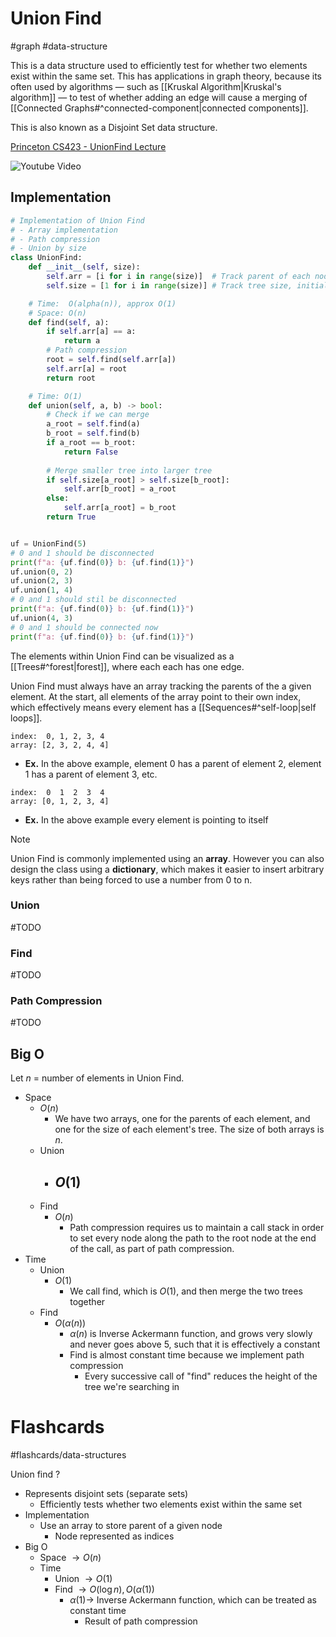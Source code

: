 # Union Find
#graph #data-structure  

This is a data structure used to efficiently test for whether two elements exist within the same set. This has applications in graph theory, because its often used by algorithms — such as [[Kruskal Algorithm|Kruskal's algorithm]] — to test of whether adding an edge will cause a merging of [[Connected Graphs#^connected-component|connected components]].

This is also known as a Disjoint Set data structure.

[Princeton CS423 - UnionFind Lecture](https://www.cs.princeton.edu/courses/archive/spring13/cos423/lectures/UnionFind.pdf)

![Youtube Video](https://www.youtube.com/watch?v=0jNmHPfA_yE)
## Implementation
```python
# Implementation of Union Find
# - Array implementation
# - Path compression
# - Union by size
class UnionFind:
	def __init__(self, size):
		self.arr = [i for i in range(size)]  # Track parent of each node i
		self.size = [1 for i in range(size)] # Track tree size, initially 1

	# Time:  O(alpha(n)), approx O(1)
	# Space: O(n)
	def find(self, a):
		if self.arr[a] == a:
			return a
		# Path compression
		root = self.find(self.arr[a])
		self.arr[a] = root
		return root

	# Time: O(1)
	def union(self, a, b) -> bool:
		# Check if we can merge
		a_root = self.find(a)
		b_root = self.find(b)
		if a_root == b_root:
			return False
		
		# Merge smaller tree into larger tree
		if self.size[a_root] > self.size[b_root]:
			self.arr[b_root] = a_root
		else:
			self.arr[a_root] = b_root
		return True


uf = UnionFind(5)
# 0 and 1 should be disconnected
print(f"a: {uf.find(0)} b: {uf.find(1)}")
uf.union(0, 2)
uf.union(2, 3)
uf.union(1, 4)
# 0 and 1 should stil be disconnected
print(f"a: {uf.find(0)} b: {uf.find(1)}")
uf.union(4, 3)
# 0 and 1 should be connected now
print(f"a: {uf.find(0)} b: {uf.find(1)}")
```

The elements within Union Find can be visualized as a [[Trees#^forest|forest]], where each each has one edge.

Union Find must always have an array tracking the parents of the a given element. At the start, all elements of the array point to their own index, which effectively means every element has a [[Sequences#^self-loop|self loops]].

```
index:  0, 1, 2, 3, 4
array: [2, 3, 2, 4, 4]
```
* **Ex.** In the above example, element 0 has a parent of element 2, element 1 has a parent of element 3, etc.

```
index:  0  1  2  3  4
array: [0, 1, 2, 3, 4]
```
- **Ex.** In the above example every element is pointing to itself

>[!note]
Union Find is commonly implemented using an **array**. However you can also design the class using a **dictionary**, which makes it easier to insert arbitrary keys rather than being forced to use a number from 0 to n.
### Union
#TODO
### Find
#TODO
### Path Compression
#TODO
## Big O
Let $n$ = number of elements in Union Find.
- Space
	- $O(n)$
		- We have two arrays, one for the parents of each element, and one for the size of each element's tree. The size of both arrays is $n$. 
	- Union
		- $O(1)$
			- 
	- Find
		- $O(n)$
			- Path compression requires us to maintain a call stack in order to set every node along the path to the root node at the end of the call, as part of path compression.
- Time
	- Union
		- $O(1)$
			- We call find, which is $O(1)$, and then merge the two trees together
	- Find
		- $O(\alpha(n))$
			- $\alpha(n)$ is Inverse Ackermann function, and grows very slowly and never goes above 5, such that it is effectively a constant
			- Find is almost constant time because we implement path compression
				- Every successive call of "find" reduces the height of the tree we're searching in

# Flashcards
#flashcards/data-structures 

Union find
?
- Represents disjoint sets (separate sets)
	- Efficiently tests whether two elements exist within the same set
- Implementation
	- Use an array to store parent of a given node
		- Node represented as indices
- Big O
	- Space $\to O(n)$
	- Time
		- Union $\to O(1)$
		- Find $\to O(\log n), O(\alpha(1))$
			- $\alpha(1) \to$ Inverse Ackermann function, which can be treated as constant time
				- Result of path compression
<!--SR:!2025-01-09,2,230-->